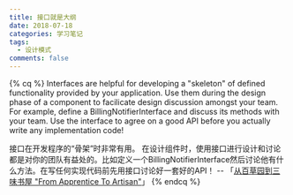 ```yaml
---
title: 接口就是大纲
date: 2018-07-18
categories: 学习笔记
tags:
  - 设计模式
comments: false
---
```

{% cq %}
Interfaces are helpful for developing a "skeleton" of defined functionality provided by your application. Use them during the design phase of a component to facilicate design discussion amongst your team. For example, define a BillingNotifierInterface and discuss its methods with your team. Use the interface to agree on a good API before you actually write any implementation code!

接口在开发程序的“骨架”时非常有用。 在设计组件时，使用接口进行设计和讨论都是对你的团队有益处的。比如定义一个BillingNotifierInterface然后讨论他有什么方法。在写任何实现代码前先用接口讨论好一套好的API！
-- 「[从百草园到三味书屋 "From Apprentice To Artisan"](https://my.oschina.net/zgldh/blog/389246)」
{% endcq %}
